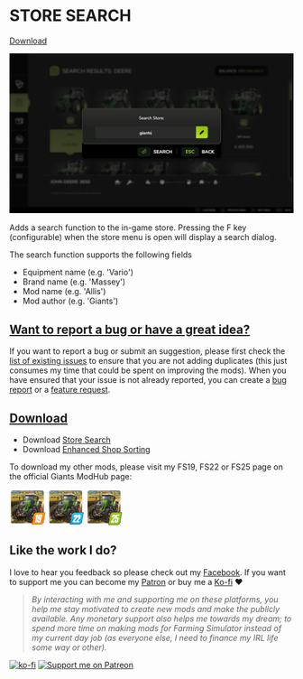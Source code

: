 # STORE SEARCH
[Download](https://www.farming-simulator.com/mod.php?mod_id=310641&title=fs2025)

![alt text](README_Screenshot.JPG)

Adds a search function to the in-game store. Pressing the F key (configurable) when the store menu is open will display a search dialog.

The search function supports the following fields
- Equipment name (e.g. 'Vario')
- Brand name (e.g. 'Massey')
- Mod name (e.g. 'Allis')
- Mod author (e.g. 'Giants')


## [Want to report a bug or have a great idea?](https://github.com/w33zl/FS25_ShopSearch/issues/new/choose)
If you want to report a bug or submit an suggestion, please first check the [list of existing issues](https://github.com/w33zl/FS25_ShopSearch/issues) to ensure that you are not adding duplicates (this just consumes my time that could be spent on improving the mods). When you have ensured that your issue is not already reported, you can create a [bug report](https://github.com/w33zl/FS25_ShopSearch/issues/new?template=bug_report.md) or a [feature request](https://github.com/w33zl/FS25_ShopSearch/issues/new?template=feature_request.md).

## [Download](https://www.farming-simulator.com/mod.php?mod_id=310641&title=fs2025)


* Download [Store Search](https://www.farming-simulator.com/mod.php?mod_id=310641&title=fs2025)
* Download [Enhanced Shop Sorting](https://www.farming-simulator.com/mod.php?mod_id=310638&title=fs2025)

To download my other mods, please visit my FS19, FS22 or FS25 page on the official Giants ModHub page:

[![My FS22 Mods](https://github.com/w33zl/w33zl/raw/main/GitHubIcons_MH_FS19.png)](https://www.farming-simulator.com/mods.php?title=fs2019&filter=org&org_id=140742)
[![My FS22 Mods](https://github.com/w33zl/w33zl/raw/main/GitHubIcons_MH_FS22.png)](https://www.farming-simulator.com/mods.php?title=fs2022&filter=org&org_id=140742)
[![My FS25 Mods](https://github.com/w33zl/w33zl/raw/main/GitHubIcons_MH_FS25.png)](https://www.farming-simulator.com/mods.php?title=fs2025&filter=org&org_id=140742)


## Like the work I do?
I love to hear you feedback so please check out my [Facebook](https://www.facebook.com/w33zl). If you want to support me you can become my [Patron](https://www.patreon.com/wzlmodding) or buy me a [Ko-fi](https://ko-fi.com/w33zl) :heart:

> _By interacting with me and supporting me on these platforms, you help me stay motivated to create new mods and make the publicly available. Any monetary support also helps me towards my dream; to spend more time on making mods for Farming Simulator instead of my current day job (as everyone else, I need to finance my IRL life some way or other)._

[![ko-fi](https://ko-fi.com/img/githubbutton_sm.svg)](https://ko-fi.com/X8X0BB65P) [![Support me on Patreon](https://img.shields.io/endpoint.svg?url=https%3A%2F%2Fshieldsio-patreon.vercel.app%2Fapi%3Fusername%3Dwzlmodding%3F%26type%3Dpatrons&style=for-the-badge)](https://patreon.com/wzlmodding?)




